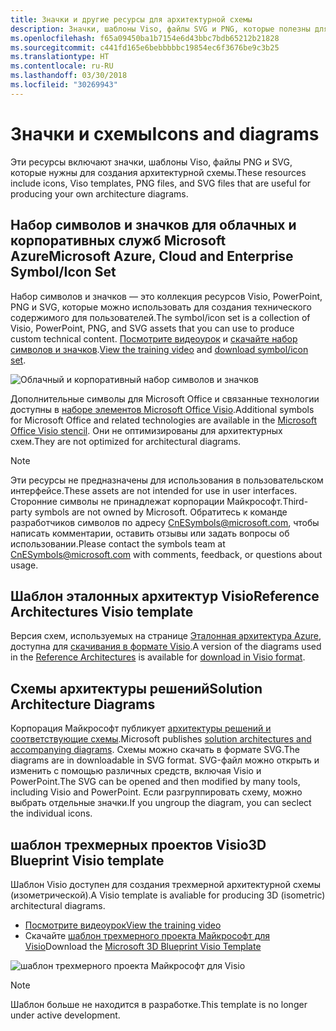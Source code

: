 ```yaml
---
title: Значки и другие ресурсы для архитектурной схемы
description: Значки, шаблоны Viso, файлы SVG и PNG, которые полезны для создания архитектурных схем
ms.openlocfilehash: f65a09450ba1b7154e6d43bbc7bdb65212b21828
ms.sourcegitcommit: c441fd165e6bebbbbbc19854ec6f3676be9c3b25
ms.translationtype: HT
ms.contentlocale: ru-RU
ms.lasthandoff: 03/30/2018
ms.locfileid: "30269943"
---
```

# <a name="icons-and-diagrams"></a><span data-ttu-id="fbcf1-103">Значки и схемы</span><span class="sxs-lookup"><span data-stu-id="fbcf1-103">Icons and diagrams</span></span>

<span data-ttu-id="fbcf1-104">Эти ресурсы включают значки, шаблоны Viso, файлы PNG и SVG, которые нужны для создания архитектурной схемы.</span><span class="sxs-lookup"><span data-stu-id="fbcf1-104">These resources include icons, Viso templates, PNG files, and SVG files that are useful for producing your own architecture diagrams.</span></span>

## <a name="microsoft-azure-cloud-and-enterprise-symbolicon-set"></a><span data-ttu-id="fbcf1-105">Набор символов и значков для облачных и корпоративных служб Microsoft Azure</span><span class="sxs-lookup"><span data-stu-id="fbcf1-105">Microsoft Azure, Cloud and Enterprise Symbol/Icon Set</span></span>

<span data-ttu-id="fbcf1-106">Набор символов и значков — это коллекция ресурсов Visio, PowerPoint, PNG и SVG, которые можно использовать для создания технического содержимого для пользователей.</span><span class="sxs-lookup"><span data-stu-id="fbcf1-106">The symbol/icon set is a collection of Visio, PowerPoint, PNG, and SVG assets that you can use to produce custom technical content.</span></span>
<span data-ttu-id="fbcf1-107">[Посмотрите видеоурок](http://aka.ms/CnESymbolsVideo) и [скачайте набор символов и значков](http://aka.ms/CnESymbols).</span><span class="sxs-lookup"><span data-stu-id="fbcf1-107">[View the training video](http://aka.ms/CnESymbolsVideo) and [download symbol/icon set](http://aka.ms/CnESymbols).</span></span> 

![Облачный и корпоративный набор символов и значков](./_images/CnESymbols.png)

<span data-ttu-id="fbcf1-109">Дополнительные символы для Microsoft Office и связанные технологии доступны в [наборе элементов Microsoft Office Visio](http://www.microsoft.com/download/details.aspx?id=35772).</span><span class="sxs-lookup"><span data-stu-id="fbcf1-109">Additional symbols for Microsoft Office and related technologies are available in the [Microsoft Office Visio stencil](http://www.microsoft.com/download/details.aspx?id=35772).</span></span> <span data-ttu-id="fbcf1-110">Они не оптимизированы для архитектурных схем.</span><span class="sxs-lookup"><span data-stu-id="fbcf1-110">They are not optimized for architectural diagrams.</span></span>   

> [!NOTE]
> <span data-ttu-id="fbcf1-111">Эти ресурсы не предназначены для использования в пользовательском интерфейсе.</span><span class="sxs-lookup"><span data-stu-id="fbcf1-111">These assets are not intended for use in user interfaces.</span></span> <span data-ttu-id="fbcf1-112">Сторонние символы не принадлежат корпорации Майкрософт.</span><span class="sxs-lookup"><span data-stu-id="fbcf1-112">Third-party symbols are not owned by Microsoft.</span></span>
> <span data-ttu-id="fbcf1-113">Обратитесь к команде разработчиков символов по адресу [CnESymbols@microsoft.com](mailto:CnESymbols@microsoft.com), чтобы написать комментарии, оставить отзывы или задать вопросы об использовании.</span><span class="sxs-lookup"><span data-stu-id="fbcf1-113">Please contact the symbols team at [CnESymbols@microsoft.com](mailto:CnESymbols@microsoft.com) with comments, feedback, or questions about usage.</span></span>

## <a name="reference-architectures-visio-template"></a><span data-ttu-id="fbcf1-114">Шаблон эталонных архитектур Visio</span><span class="sxs-lookup"><span data-stu-id="fbcf1-114">Reference Architectures Visio template</span></span> 

<span data-ttu-id="fbcf1-115">Версия схем, используемых на странице [Эталонная архитектура Azure](../reference-architectures/index.md), доступна для [скачивания в формате Visio](https://aka.ms/arch-diagrams).</span><span class="sxs-lookup"><span data-stu-id="fbcf1-115">A version of the diagrams used in the [Reference Architectures](../reference-architectures/index.md) is available for [download in Visio format](https://aka.ms/arch-diagrams).</span></span>

## <a name="solution-architecture-diagrams"></a><span data-ttu-id="fbcf1-116">Схемы архитектуры решений</span><span class="sxs-lookup"><span data-stu-id="fbcf1-116">Solution Architecture Diagrams</span></span>

<span data-ttu-id="fbcf1-117">Корпорация Майкрософт публикует [архитектуры решений и соответствующие схемы](https://azure.microsoft.com/solutions/architecture/).</span><span class="sxs-lookup"><span data-stu-id="fbcf1-117">Microsoft publishes [solution architectures and accompanying diagrams](https://azure.microsoft.com/solutions/architecture/).</span></span> <span data-ttu-id="fbcf1-118">Схемы можно скачать в формате SVG.</span><span class="sxs-lookup"><span data-stu-id="fbcf1-118">The diagrams are in downloadable in SVG format.</span></span> <span data-ttu-id="fbcf1-119">SVG-файл можно открыть и изменить с помощью различных средств, включая Visio и PowerPoint.</span><span class="sxs-lookup"><span data-stu-id="fbcf1-119">The SVG can be opened and then modified by many tools, including Visio and PowerPoint.</span></span> <span data-ttu-id="fbcf1-120">Если разгруппировать схему, можно выбрать отдельные значки.</span><span class="sxs-lookup"><span data-stu-id="fbcf1-120">If you ungroup the diagram, you can seclect the individual icons.</span></span>   

## <a name="3d-blueprint-visio-template"></a><span data-ttu-id="fbcf1-121">шаблон трехмерных проектов Visio</span><span class="sxs-lookup"><span data-stu-id="fbcf1-121">3D Blueprint Visio template</span></span>

<span data-ttu-id="fbcf1-122">Шаблон Visio доступен для создания трехмерной архитектурной схемы (изометрической).</span><span class="sxs-lookup"><span data-stu-id="fbcf1-122">A Visio template is avaliable for producing 3D (isometric) architectural diagrams.</span></span>

- [<span data-ttu-id="fbcf1-123">Посмотрите видеоурок</span><span class="sxs-lookup"><span data-stu-id="fbcf1-123">View the training video</span></span>](http://aka.ms/3dBlueprintTemplateVideo) 
- <span data-ttu-id="fbcf1-124">Скачайте [шаблон трехмерного проекта Майкрософт для Visio](http://aka.ms/3DBlueprintTemplate)</span><span class="sxs-lookup"><span data-stu-id="fbcf1-124">Download the [Microsoft 3D Blueprint Visio Template](http://aka.ms/3DBlueprintTemplate)</span></span>

![шаблон трехмерного проекта Майкрософт для Visio](./_images/3DBlueprintVisioTemplate.png)

> [!NOTE]
> <span data-ttu-id="fbcf1-126">Шаблон больше не находится в разработке.</span><span class="sxs-lookup"><span data-stu-id="fbcf1-126">This template is no longer under active development.</span></span>

